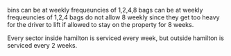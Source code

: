 bins can be at weekly frequeuncies of 1,2,4,8 bags can be at weekly frequeuncies
of 1,2,4 bags do not allow 8 weekly since they get too heavy for the driver to
lift if allowed to stay on the property for 8 weeks.

Every sector inside hamilton is serviced every week, but outside hamilton is
serviced every 2 weeks.
